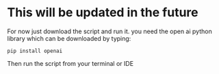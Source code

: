 # This will be updated in the future
For now just download the script and run it. you need the open ai python library which can be downloaded by typing:

``` pip install openai ```

Then run the script from your terminal or IDE
